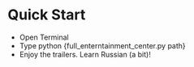 # Quick Start

* Open Terminal
* Type python {full_enterntainment_center.py path}
* Enjoy the trailers. Learn Russian (a bit)!
